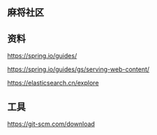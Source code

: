 ## 麻将社区

## 资料
https://spring.io/guides/

https://spring.io/guides/gs/serving-web-content/

https://elasticsearch.cn/explore

## 工具
https://git-scm.com/download